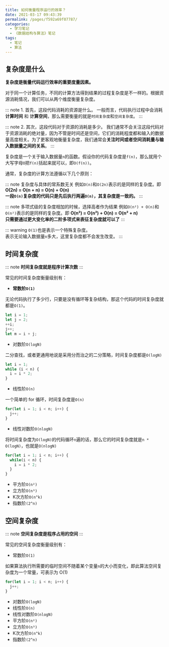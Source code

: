 ```yaml
---
title: 如何衡量程序运行的效率？
date: 2021-03-17 09:43:39
permalink: /pages/f592a69f07787/
categories:
  - 学习笔记
  - 《数据结构与算法》笔记
tags:
  - 笔记
  - 算法
---
```




## 复杂度是什么

**复杂度是衡量代码运行效率的重要度量因素。**

对于同一个计算任务，不同的计算方法得到结果的过程复杂度是不一样的。根据资源消耗情况，我们可以从两个维度衡量复杂度。

::: note 1. 首先，这段代码消耗的资源是什么。
一般而言，代码执行过程中会消耗 **计算时间** 和 **计算空间**，那么需要衡量的就是`时间复杂度`和`空间复杂度`。
:::

::: note 2. 其次，这段代码对于资源的消耗是多少。
我们通常不会关注这段代码对于资源消耗的绝对量，因为不管是时间还是空间，它们的消耗程度都和输入的数据量高度相关。为了更客观地衡量复杂度，我们通常会**关注时间或者空间消耗量与输入数据量之间的关系**。
:::

复杂度是一个关于输入数据量`n`的函数。假设你的代码复杂度是`f(n)`，那么就用个大写字母`O`把`f(n)`括起来就可以，即`O(f(n))`。

通常，复杂度的计算方法遵循以下几个原则：

::: note 复杂度与具体的常系数无关
例如`O(n)`和`O(2n)`表示的是同样的复杂度。即 **O(2n) = O(n + n) = O(n) + O(n)**\
**一段`O(n)`复杂度的代码只是先后执行两遍`O(n)`，其复杂度是一致的。**
:::

::: note 多项式级的复杂度相加的时候，选择高者作为结果
例如`O(n²) + O(n)`和`O(n²)`表示的是同样的复杂度。即 **O(n²) = O(n²) + O(n) = O(n² + n)**\
**只需要通过更大变化率的二阶多项式来表征复杂度就可以了**
:::

::: warning
`O(1)`也是表示一个特殊复杂度。\
表示无论输入数据量`n`多大，这里复杂度都不会发生改变。
:::

## 时间复杂度

::: note
**时间复杂度就是程序计算次数**
:::

常见的时间复杂度衡量级别有：
- **常数阶`O(1)`**

无论代码执行了多少行，只要是没有循环等复杂结构，那这个代码的时间复杂度就都是`O(1)`。

``` js
let i = 1;
let j = 2;
++i;
j++;
let m = i + j;
```

- 对数阶`O(logN)`

二分查找，或者更通用地说是采用分而治之的二分策略，时间复杂度都是`O(logN)`

``` js
let i = 1;
while (i < n) {
  i = i * 2;
}
```

- 线性阶`O(n)`

一个简单的 for 循环，时间复杂度是`O(n)`

``` js
for(let i = 1; i < n; i++) {
  j++;
}
```

- 线性对数阶`O(nlogN)`

将时间复杂度为`O(logN)`的代码循环`n`遍的话，那么它的时间复杂度就是`n * O(logN)`，也就是`O(nlogN)`

``` js
for(let i = 1; i < n; i++) {
  while(i < n) {
    i = i * 2;
  }
}
```

- 平方阶`O(n²)`
- 立方阶`O(n³)`
- K次方阶`O(n^k)`
- 指数阶`(2^n)`

## 空间复杂度

::: note
**空间复杂度是程序占用的空间**
:::

常见的空间复杂度衡量级别有：

- 常数阶`O(1)`

如果算法执行所需要的临时空间不随着某个变量`n`的大小而变化，即此算法空间复杂度为一个常量，可表示为 O(1)

``` js
for(let i = 1; i < n; i++) {
  j++;
}
```

- 对数阶`O(logN)`
- 线性阶`O(n)`
- 线性对数阶`O(nlogN)`
- 平方阶`O(n²)`
- 立方阶`O(n³)`
- K次方阶`O(n^k)`
- 指数阶`(2^n)`